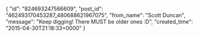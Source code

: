  {
   "id": "824693247566609",
   "post_id": "462493170453287_480688621967075",
   "from_name": "Scott Duncan",
   "message": "Keep digging! There MUST be older ones :D",
   "created_time": "2015-04-30T21:18:33+0000"
 }

